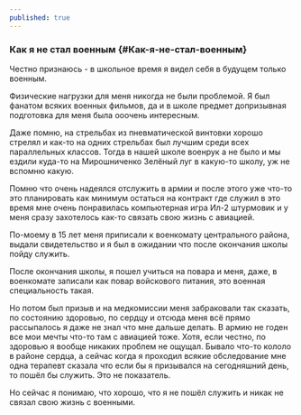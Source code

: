 ```yaml
---
published: true
---
```


### Как я не стал военным {#Как-я-не-стал-военным}

Честно признаюсь - в школьное время я видел себя в будущем только военным.

Физические нагрузки для меня никогда не были проблемой. Я был фанатом всяких военных фильмов, да и в школе предмет допризывная подготовка для меня была ооочень интересным.

Даже помню, на стрельбах из пневматической винтовки хорошо стрелял и как-то на одних стрельбах был лучшим среди всех параллельных классов. Тогда в нашей школе военрук а не было и мы ездили куда-то на Мирошниченко Зелёный луг в какую-то школу, уж не вспомню какую.

Помню что очень надеялся отслужить в армии и после этого уже что-то это планировать как минимум остаться на контракт где служил в это время мне очень понравилась компьютерная игра Ил-2 штурмовик и у меня сразу захотелось как-то связать свою жизнь с авиацией.

По-моему в 15 лет меня приписали к военкомату центрального района, выдали свидетельство и я был в ожидании что после окончания школы пойду служить.

После окончания школы, я пошел учиться на повара и меня, даже, в военкомате записали как повар войскового питания, это военная специальность такая.

Но потом был призыв и на медкомиссии меня забраковали так сказать, по состоянию здоровью, по сердцу и отсюда меня всё прямо рассыпалось я даже не знал что мне дальше делать. В армию не годен все мои мечты что-то там с авиацией тоже. Хотя, если честно, по здоровью я вообще никаких проблем не ощущал. Бывало что-то кололо в районе сердца, а сейчас когда я проходил всякие обследование мне одна терапевт сказала что если бы я призывался на сегодняшний день, то пошёл бы служить. Это не показатель.

Но сейчас я понимаю, что хорошо, что я не пошёл служить и никак не связал свою жизнь с военными.
